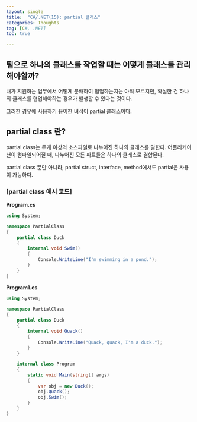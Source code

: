 ```yaml
---
layout: single
title:  "C#/.NET(15): partial 클래스"
categories: Thoughts
tag: [C#, .NET]
toc: true 

---
```


## 팀으로 하나의 클래스를 작업할 때는 어떻게 클래스를 관리해야할까?


내가 지원하는 업무에서 어떻게 분배하여 협업하는지는 아직 모르지만, 확실한 건 하나의 클래스를 협업해야하는 경우가 발생할 수 있다는 것이다.

그러한 경우에 사용하기 용이한 녀석이 partial 클래스이다.



## partial class 란?

partial class는 두개 이상의 소스파일로 나누어진 하나의 클래스를 말한다. 어플리케이션이 컴파일되어질 때, 나누어진 모든 파트들은 하나의 클래스로 결합된다. 

partial class 뿐만 아니라, partial struct, interface, method에서도 partial은 사용이 가능하다.



### [partial class 예시 코드]

**Program.cs**

```c#
using System;

namespace PartialClass
{
	partial class Duck
	{
		internal void Swim()
		{
			Console.WriteLine("I'm swimming in a pond.");
		}
	}
}
```



**Program1.cs**

```c#
using System;

namespace PartialClass
{
	partial class Duck
	{
		internal void Quack()
		{
			Console.WriteLine("Quack, quack, I'm a duck.");
		}
	}

	internal class Program
	{
		static void Main(string[] args)
		{
			var obj = new Duck();
			obj.Quack();
			obj.Swim();
		}
	}
}
```

